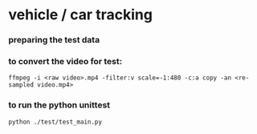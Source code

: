 vehicle / car tracking
========

### preparing the test data
### to convert the video for test:

`ffmpeg -i <raw video>.mp4 -filter:v scale=-1:480 -c:a copy -an <re-sampled video.mp4>`


### to run the python unittest
`python ./test/test_main.py`

